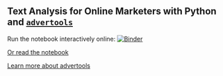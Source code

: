 ## Text Analysis for Online Marketers with Python and [`advertools`](https://github.com/eliasdabbas/advertools)

Run the notebook interactively online: 
[![Binder](https://mybinder.org/badge_logo.svg)](https://mybinder.org/v2/gh/eliasdabbas/text_analysis_for_online_marketers/master?urlpath=lab/tree/text_analysis_for_online_marketers.ipynb)

[Or read the notebook](https://github.com/eliasdabbas/SEMRush_serp_tutorial/blob/master/text_analysis_for_online_marketers.ipynb) 



[Learn more about advertools](https://github.com/eliasdabbas/advertools)


